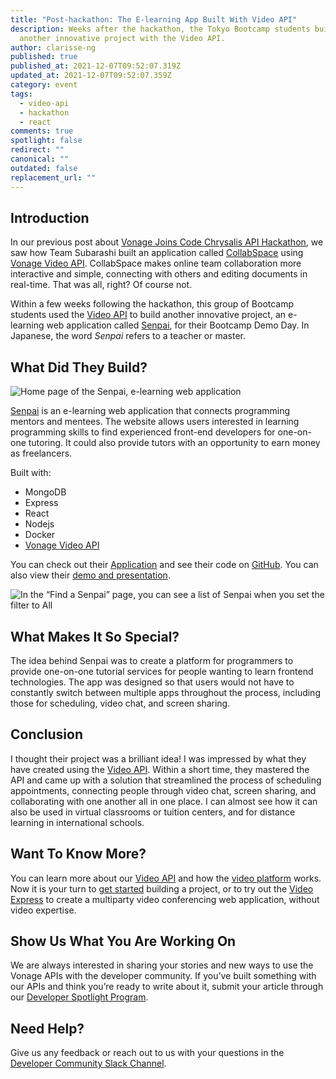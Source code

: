 ```yaml
---
title: "Post-hackathon: The E-learning App Built With Video API"
description: Weeks after the hackathon, the Tokyo Bootcamp students built
  another innovative project with the Video API.
author: clarisse-ng
published: true
published_at: 2021-12-07T09:52:07.319Z
updated_at: 2021-12-07T09:52:07.359Z
category: event
tags:
  - video-api
  - hackathon
  - react
comments: true
spotlight: false
redirect: ""
canonical: ""
outdated: false
replacement_url: ""
---
```

## Introduction

In our previous post about [Vonage Joins Code Chrysalis API Hackathon](https://learn.vonage.com/blog/2021/09/30/vonage-joins-code-chrysalis-api-night-hackathon/), we saw how Team Subarashi built an application called [CollabSpace](https://vonage-hackathon.herokuapp.com/) using [Vonage Video API](https://www.vonage.com/communications-apis/video/). CollabSpace makes online team collaboration more interactive and simple, connecting with others and editing documents in real-time. That was all, right? Of course not. 

Within a few weeks following the hackathon, this group of Bootcamp students used the [Video API](https://www.vonage.com/communications-apis/video/) to build another innovative project, an e-learning web application called [Senpai](https://senpai-container-flsg4ziguq-uc.a.run.app/#/), for their Bootcamp Demo Day. In Japanese, the word _Senpai_ refers to a teacher or master.

## What Did They Build?

![Home page of the Senpai, e-learning web application ](/content/blog/post-hackathon-the-e-learning-app-built-with-video-api/senpai.png "Home page of the Senpai, e-learning web application")

[Senpai](https://senpai-container-flsg4ziguq-uc.a.run.app/#/) is an e-learning web application that connects programming mentors and mentees. The website allows users interested in learning programming skills to find experienced front-end developers for one-on-one tutoring. It could also provide tutors with an opportunity to earn money as freelancers.

Built with:

* MongoDB
* Express
* React
* Nodejs
* Docker
* [Vonage Video API](https://tokbox.com/developer/)

You can check out their [Application](https://senpai-container-flsg4ziguq-uc.a.run.app/#/) and see their code on [GitHub](https://github.com/Team-Subarashi/senpai). You can also view their [demo and presentation](https://www.youtube.com/watch?v=O5HU8BrGvJQ).

![In the “Find a Senpai” page, you can see a list of Senpai when you set the filter to All](/content/blog/post-hackathon-the-e-learning-app-built-with-video-api/find-a-senpai.png "In the “Find a Senpai” page, you can see a list of Senpai when you set the filter to All")

## What Makes It So Special?

The idea behind Senpai was to create a platform for programmers to provide one-on-one tutorial services for people wanting to learn frontend technologies. The app was designed so that users would not have to constantly switch between multiple apps throughout the process, including those for scheduling, video chat, and screen sharing.

## Conclusion

I thought their project was a brilliant idea! I was impressed by what they have created using the [Video API](https://tokbox.com/developer/). Within a short time, they mastered the API and came up with a solution that streamlined the process of scheduling appointments, connecting people through video chat, screen sharing, and collaborating with one another all in one place. I can almost see how it can also be used in virtual classrooms or tuition centers, and for distance learning in international schools.

## Want To Know More?

You can learn more about our [Video API](https://www.vonage.com/communications-apis/video/) and how the [video platform](https://tokbox.com/developer/guides/basics/) works. Now it is your turn to [get started](https://tokbox.com/developer/) building a project, or to try out the [Video Express](https://tokbox.com/developer/video-express/) to create a multiparty video conferencing web application, without video expertise.

## Show Us What You Are Working On

We are always interested in sharing your stories and new ways to use the Vonage APIs with the developer community. If you’ve built something with our APIs and think you’re ready to write about it, submit your article through our [Developer Spotlight Program](https://learn.vonage.com/spotlight/).

## Need Help?

Give us any feedback or reach out to us with your questions in the [Developer Community Slack Channel](https://developer.vonage.com/community/slack).